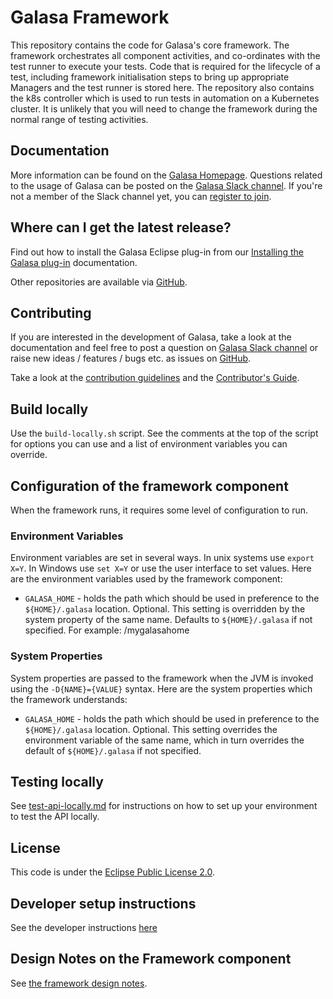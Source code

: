 # Galasa Framework
This repository contains the code for Galasa's core framework. The framework orchestrates all component activities, and co-ordinates with the test runner to execute your tests. 
Code that is required for the lifecycle of a test, including framework initialisation steps to bring up appropriate Managers and the test runner is stored here. The repository also contains the k8s controller which is used to run tests in automation on a Kubernetes cluster.
It is unlikely that you will need to change the framework during the normal range of testing activities.

## Documentation

More information can be found on the [Galasa Homepage](https://galasa.dev). Questions related to the usage of Galasa can be posted on the <a href="https://galasa.slack.com" target="_blank"> Galasa Slack channel</a>. If you're not a member of the Slack channel yet, you can <a href="https://join.slack.com/t/galasa/shared_invite/zt-ele2ic8x-VepEO1o13t4Jtb3ZuM4RUA" target="_blank"> register to join</a>.

## Where can I get the latest release?

Find out how to install the Galasa Eclipse plug-in from our [Installing the Galasa plug-in](https://galasa.dev/docs/getting-started/installing) documentation.

Other repositories are available via [GitHub](https://github.com/galasa-dev). 

## Contributing

If you are interested in the development of Galasa, take a look at the documentation and feel free to post a question on [Galasa Slack channel](https://galasa.slack.com) or raise new ideas / features / bugs etc. as issues on [GitHub](https://github.com/galasa-dev/projectmanagement).

Take a look at the [contribution guidelines](https://github.com/galasa-dev/projectmanagement/blob/main/contributing.md) and the [Contributor's Guide](https://github.com/galasa-dev/galasa/blob/main/CONTRIBUTING.md).

## Build locally
Use the `build-locally.sh` script. 
See the comments at the top of the script for options you can use and a list of environment variables you can override.

## Configuration of the framework component
When the framework runs, it requires some level of configuration to run.

### Environment Variables
Environment variables are set in several ways. In unix systems use `export X=Y`. In Windows use `set X=Y` or use the user interface to set values. 
Here are the environment variables used by the framework component:
- `GALASA_HOME` - holds the path which should be used in preference to the `${HOME}/.galasa` location. Optional. This setting is overridden by the system property of the same name. Defaults to `${HOME}/.galasa` if not specified. For example: /mygalasahome

### System Properties
System properties are passed to the framework when the JVM is invoked using the `-D{NAME}={VALUE}` syntax. 
Here are the system properties which the framework understands:

- `GALASA_HOME` - holds the path which should be used in preference to the `${HOME}/.galasa` location. Optional. This setting overrides 
the environment variable of the same name, which in turn overrides the default of `${HOME}/.galasa` if not specified. 

## Testing locally
See [test-api-locally.md](./test-api-locally.md) for instructions on how to set up your environment to test the API locally.

## License
This code is under the [Eclipse Public License 2.0](https://github.com/galasa-dev/galasa/blob/main/LICENSE).

## Developer setup instructions
See the developer instructions [here](./dev-instructions.md)

## Design Notes on the Framework component
See [the framework design notes](./docs/design/design-intro.md).